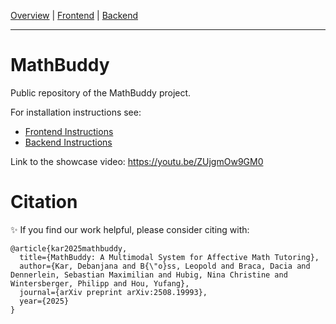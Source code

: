 [Overview](./README.md) | [Frontend](./frontend/README.md) | [Backend](./backend/README.md)
___

# MathBuddy

Public repository of the MathBuddy project.

For installation instructions see:
- [Frontend Instructions](./frontend/README.md)
- [Backend Instructions](./backend/README.md)

Link to the showcase video: https://youtu.be/ZUjgmOw9GM0

# Citation
✨ If you find our work helpful, please consider citing with:

```
@article{kar2025mathbuddy,
  title={MathBuddy: A Multimodal System for Affective Math Tutoring},
  author={Kar, Debanjana and B{\"o}ss, Leopold and Braca, Dacia and Dennerlein, Sebastian Maximilian and Hubig, Nina Christine and Wintersberger, Philipp and Hou, Yufang},
  journal={arXiv preprint arXiv:2508.19993},
  year={2025}
}
```
